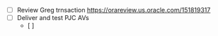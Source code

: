 - [ ] Review Greg trnsaction https://orareview.us.oracle.com/151819317
- [ ] Deliver and test PJC AVs
	- [ ] 